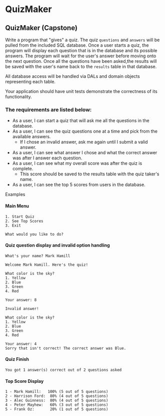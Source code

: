 # QuizMaker

## QuizMaker (Capstone)

Write a program that "gives" a quiz. The quiz `questions` and `answers` will be pulled from the included SQL database. Once a user starts a quiz, the program will display each question that is in the database and its possible answers. The program will wait for the user's answer before moving onto the next question. Once all the questions have been asked,the results will be saved with the user's name back to the `results` table in that database.

All database access will be handled via DALs and domain objects representing each table.

Your application should have unit tests demonstrate the correctness of its functionality.

### The requirements are listed below:

- As a user, I can start a quiz that will ask me all the questions in the database.
- As a user, I can see the quiz questions one at a time and pick from the available answers.
    - If I chose an invalid answer, ask me again until I submit a valid answer.
- As a user, I can see what answer I chose and what the correct answer was after I answer each question.
- As a user, I can see what my overall score was after the quiz is complete.
    - This score should be saved to the results table with the quiz taker's name.
- As a user, I can see the top 5 scores from users in the database.

Examples

#### Main Menu
```
1. Start Quiz
2. See Top Scores
3. Exit

What would you like to do? 
```

#### Quiz question display and invalid option handling
```
What's your name? Mark Hamill

Welcome Mark Hamill. Here's the quiz!

What color is the sky?
1. Yellow
2. Blue
3. Green
4. Red

Your answer: 8

Invalid answer!

What color is the sky?
1. Yellow
2. Blue
3. Green
4. Red

Your answer: 4
Sorry that isn't correct! The correct answer was Blue.
``` 

#### Quiz Finish
```
You got 1 answer(s) correct out of 2 questions asked
```

#### Top Score Display
```
1 - Mark Hamill:   100% (5 out of 5 questions)
2 - Harrison Ford:  80% (4 out of 5 questions)
3 - Alec Guinness:  80% (4 out of 5 questions)
4 - Peter Mayhew:   60% (3 out of 5 questions)
5 - Frank Oz:       20% (1 out of 5 questions)
```